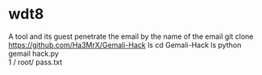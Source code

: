 # wdt8
A tool and its guest penetrate the email by the name of the email
git clone https://github.com/Ha3MrX/Gemali-Hack 
ls
cd Gemali-Hack 
ls
python gemail hack.py  
1
/ root/ pass.txt 
